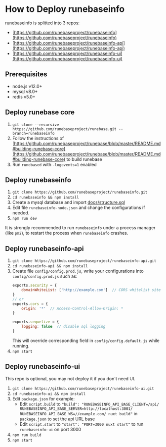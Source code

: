 # How to Deploy runebaseinfo

runebaseinfo is splitted into 3 repos:
* [https://github.com/runebaseproject/runebaseinfo](https://github.com/runebaseproject/runebaseinfo)
* [https://github.com/runebaseproject/runebaseinfo-api](https://github.com/runebaseproject/runebaseinfo-api)
* [https://github.com/runebaseproject/runebaseinfo-ui](https://github.com/runebaseproject/runebaseinfo-ui)

## Prerequisites

* node.js v12.0+
* mysql v8.0+
* redis v5.0+

## Deploy runebase core
1. `git clone --recursive https://github.com/runebaseproject/runebase.git --branch=runebaseinfo`
2. Follow the instructions of [https://github.com/runebaseproject/runebase/blob/master/README.md#building-runebase-core](https://github.com/runebaseproject/runebase/blob/master/README.md#building-runebase-core) to build runebase
3. Run `runebased` with `-logevents=1` enabled

## Deploy runebaseinfo
1. `git clone https://github.com/runebaseproject/runebaseinfo.git`
2. `cd runebaseinfo && npm install`
3. Create a mysql database and import [docs/structure.sql](structure.sql)
4. Edit file `runebaseinfo-node.json` and change the configurations if needed.
5. `npm run dev`

It is strongly recommended to run `runebaseinfo` under a process manager (like `pm2`), to restart the process when `runebaseinfo` crashes.

## Deploy runebaseinfo-api
1. `git clone https://github.com/runebaseproject/runebaseinfo-api.git`
2. `cd runebaseinfo-api && npm install`
3. Create file `config/config.prod.js`, write your configurations into `config/config.prod.js` such as:
    ```javascript
    exports.security = {
        domainWhiteList: ['http://example.com']  // CORS whitelist sites
    }
    // or
    exports.cors = {
        origin: '*'  // Access-Control-Allow-Origin: *
    }

    exports.sequelize = {
        logging: false  // disable sql logging
    }
    ```
    This will override corresponding field in `config/config.default.js` while running.
4. `npm start`

## Deploy runebaseinfo-ui
This repo is optional, you may not deploy it if you don't need UI.
1. `git clone https://github.com/runebaseproject/runebaseinfo-ui.git`
2. `cd runebaseinfo-ui && npm install`
3. Edit `package.json` for example:
   * Edit `script.build` to `"build": "RUNEBASEINFO_API_BASE_CLIENT=/api/ RUNEBASEINFO_API_BASE_SERVER=http://localhost:3001/ RUNEBASEINFO_API_BASE_WS=//example.com/ nuxt build"` in `package.json` to set the api URL base
   * Edit `script.start` to `"start": "PORT=3000 nuxt start"` to run `runebaseinfo-ui` on port 3000
4. `npm run build`
5. `npm start`
